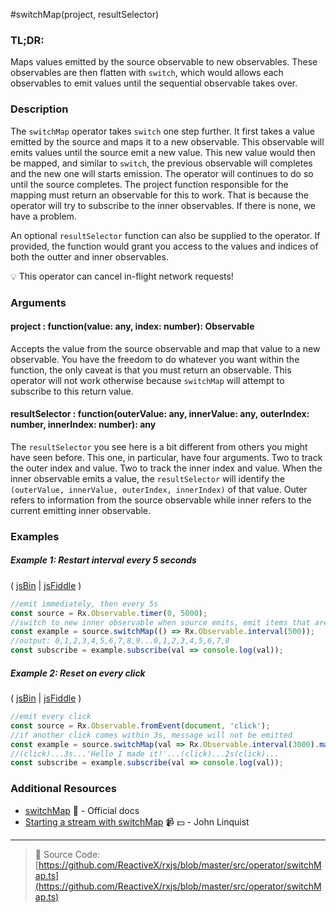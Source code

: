 #switchMap(project, resultSelector)

### TL;DR:
Maps values emitted by the source observable to new observables.  These observables are then flatten with `switch`, which would allows each observables to emit values until the sequential observable takes over.

### Description
The `switchMap` operator takes `switch` one step further.  It first takes a value emitted by the source and maps it to a new observable.  This observable will emits values until the source emit a new value.  This new value would then be mapped, and similar to `switch`, the previous observable will completes and the new one will starts emission.  The operator will continues to do so until the source completes.  The project function responsible for the mapping must return an observable for this to work.  That is because the operator will try to subscribe to the inner observables.  If there is none, we have a problem.

An optional `resultSelector` function can also be supplied to the operator. If provided, the function would grant you access to the values and indices of both the outter and inner observables.

:bulb: This operator can cancel in-flight network requests!

### Arguments

#### project : function(value: any, index: number): Observable
Accepts the value from the source observable and map that value to a new observable.  You have the freedom to do whatever you want within the function, the only caveat is that you must return an observable.  This operator will not work otherwise because `switchMap` will attempt to subscribe to this return value.

#### resultSelector : function(outerValue: any, innerValue: any, outerIndex: number, innerIndex: number): any
The `resultSelector` you see here is a bit different from others you might have seen before.  This one, in particular, have four arguments.  Two to track the outer index and value. Two to track the inner index and value.  When the inner observable emits a value, the `resultSelector` will identify the `(outerValue, innerValue, outerIndex, innerIndex)` of that value.  Outer refers to information from the source observable while inner refers to the current emitting inner observable.

### Examples

##### Example 1: Restart interval every 5 seconds

( [jsBin](http://jsbin.com/birepuveya/1/edit?js,console) | [jsFiddle](https://jsfiddle.net/btroncone/6pz981gd/) )

```js
//emit immediately, then every 5s
const source = Rx.Observable.timer(0, 5000);
//switch to new inner observable when source emits, emit items that are emitted
const example = source.switchMap(() => Rx.Observable.interval(500));
//output: 0,1,2,3,4,5,6,7,8,9...0,1,2,3,4,5,6,7,8
const subscribe = example.subscribe(val => console.log(val));
```

##### Example 2: Reset on every click

( [jsBin](http://jsbin.com/zoruboxogo/1/edit?js,console) | [jsFiddle](https://jsfiddle.net/btroncone/y11v8aqz/) )

```js
//emit every click
const source = Rx.Observable.fromEvent(document, 'click');
//if another click comes within 3s, message will not be emitted
const example = source.switchMap(val => Rx.Observable.interval(3000).mapTo('Hello, I made it!'));
//(click)...3s...'Hello I made it!'...(click)...2s(click)...
const subscribe = example.subscribe(val => console.log(val));
```


### Additional Resources
* [switchMap](http://reactivex.io/rxjs/class/es6/Observable.js~Observable.html#instance-method-switchMap) :newspaper: - Official docs
* [Starting a stream with switchMap](https://egghead.io/lessons/rxjs-starting-a-stream-with-switchmap?course=step-by-step-async-javascript-with-rxjs) :video_camera: :dollar: - John Linquist

---
> :file_folder: Source Code:  [https://github.com/ReactiveX/rxjs/blob/master/src/operator/switchMap.ts](https://github.com/ReactiveX/rxjs/blob/master/src/operator/switchMap.ts)
